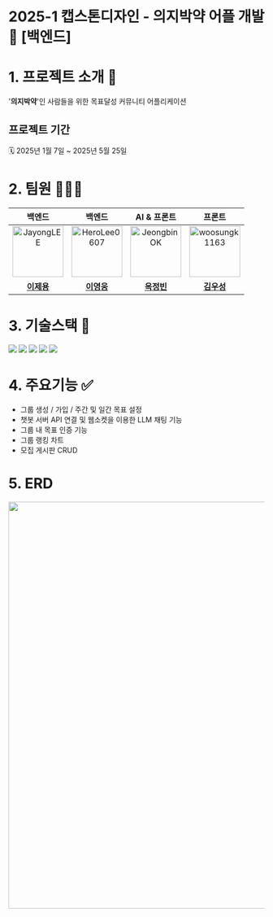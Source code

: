# 2025-1 캡스톤디자인 - 의지박약 어플 개발📱 [백엔드]

# 1. 프로젝트 소개 📍
'**의지박약**'인 사람들을 위한 목표달성 커뮤니티 어플리케이션

## 프로젝트 기간
🗓️ 2025년 1월 7일 ~ 2025년 5월 25일

# 2. 팀원 👨🏻‍💻

| <center>백엔드</center> | <center>백엔드</center> | <center>AI & 프론트</center> | <center>프론트</center> |
|:---:|:---:|:---:|:---:|
| <img src="https://avatars.githubusercontent.com/u/104718158?v=4" width="100px;" alt="JayongLEE"/> | <img src="https://avatars.githubusercontent.com/u/136329715?v=4" width="100px;" alt="HeroLee0607"/> | <img src="https://avatars.githubusercontent.com/u/101934325?v=4" width="100px;" alt="JeongbinOK"/> | <img src="https://avatars.githubusercontent.com/u/188141826?v=4" width="100px;" alt="woosungk1163"/> |
| <div align="center"><a href="https://github.com/JayongLEE"><b>이제용</b></a></div> | <div align="center"><a href="https://github.com/HeroLee0607"><b>이영웅</b></a></div> | <div align="center"><a href="https://github.com/JeongbinOK"><b>옥정빈</b></a></div> | <div align="center"><a href="https://github.com/woosungk1163"><b>김우성</b></a></div> |

# 3. 기술스택 🔧
<img src="https://img.shields.io/badge/spring-6DB33F?style=for-the-badge&logo=spring&logoColor=white"> <img src="https://img.shields.io/badge/springboot-6DB33F?style=for-the-badge&logo=springboot&logoColor=white"> <img src="https://img.shields.io/badge/springsecurity-6DB33F?style=for-the-badge&logo=springsecurity&logoColor=white"> <img src="https://img.shields.io/badge/postgresql-4169E1?style=for-the-badge&logo=postgresql&logoColor=white"> <img src="https://img.shields.io/badge/docker-2496ED?style=for-the-badge&logo=docker&logoColor=white">

# 4. 주요기능 ✅
- 그룹 생성 / 가입 / 주간 및 일간 목표 설정
- 챗봇 서버 API 연결 및 웹소켓을 이용한 LLM 채팅 기능
- 그룹 내 목표 인증 기능
- 그룹 랭킹 차트
- 모집 게시판 CRUD
  
# 5. ERD
<img src="https://github.com/user-attachments/assets/c2d204bb-caa8-4816-9bc4-4665cdbc9b7b" width="800px" />
